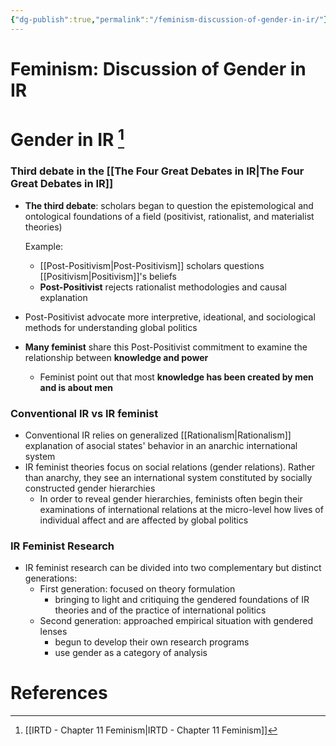 ```yaml
---
{"dg-publish":true,"permalink":"/feminism-discussion-of-gender-in-ir/"}
---
```


# Feminism: Discussion of Gender in IR

# Gender in IR [^1]

### Third debate in the [[The Four Great Debates in IR\|The Four Great Debates in IR]]

- **The third debate**: scholars began to question the epistemological and ontological foundations of a field (positivist, rationalist, and materialist theories)
    
    Example: 
    
    - [[Post-Positivism\|Post-Positivism]] scholars questions [[Positivism\|Positivism]]'s beliefs
    - **Post-Positivist** rejects rationalist methodologies and causal explanation
- Post-Positivist advocate more interpretive, ideational, and sociological methods for understanding global politics
- **Many feminist** share this Post-Positivist commitment to examine the relationship between **knowledge and power**
    - Feminist point out that most **knowledge has been created by men and is about men**

### Conventional IR vs IR feminist

- Conventional IR relies on generalized [[Rationalism\|Rationalism]] explanation of asocial states' behavior in an anarchic international system
- IR feminist theories focus on social relations (gender relations). Rather than anarchy, they see an international system constituted by socially constructed gender hierarchies
    - In order to reveal gender hierarchies, feminists often begin their examinations of international relations at the micro-level how lives of individual affect and are affected by global politics

### IR Feminist Research

- IR feminist research can be divided into two complementary but distinct generations:
    - First generation: focused on theory formulation
        - bringing to light and critiquing the gendered foundations of IR theories and of the practice of international politics
    - Second generation: approached empirical situation with gendered lenses
        - begun to develop their own research programs
        - use gender as a category of analysis

# References

[^1]: [[IRTD - Chapter 11 Feminism\|IRTD - Chapter 11 Feminism]]
